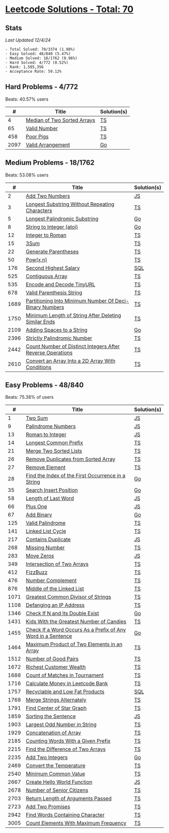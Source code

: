 # [Leetcode Solutions - Total: 70](https://leetcode.com/dickey)

## Stats

_Last Updated 12/4/24_

```
- Total Solved: 70/3374 (1.98%)
- Easy Solved: 48/840 (5.47%)
- Medium Solved: 18/1762 (0.96%)
- Hard Solved: 4/772 (0.52%)
- Rank: 1,505,356
- Acceptance Rate: 59.12%
```

## Hard Problems - 4/772

Beats: 40.57% users

| #    | Title                                                                                    | Solution(s)              |
| ---- | ---------------------------------------------------------------------------------------- | ------------------------ |
| 4    | [Median of Two Sorted Arrays](https://leetcode.com/problems/median-of-two-sorted-arrays) | [TS](/hard/4.ts)         |
| 65   | [Valid Number](https://leetcode.com/problems/valid-number/)                              | [TS](/hard/65.ts)        |
| 458  | [Poor Pigs](https://leetcode.com/problems/poor-pigs)                                     | [TS](/hard/458.ts)       |
| 2097 | [Valid Arrangement](https://leetcode.com/problems/valid-arrangement)                     | [Go](/hard/2097/main.go) |

## Medium Problems - 18/1762

Beats: 53.08% users

| #    | Title                                                                                                                                                  | Solution(s)                |
| ---- | ------------------------------------------------------------------------------------------------------------------------------------------------------ | -------------------------- |
| 2    | [Add Two Numbers](https://leetcode.com/problems/add-two-numbers)                                                                                       | [JS](/medium/2.js)         |
| 3    | [Longest Substring Without Repeating Characters](https://leetcode.com/problems/longest-substring-without-repeating-characters)                         | [TS](/medium/3.ts)         |
| 5    | [Longest Palindromic Substring](https://leetcode.com/problems/longest-palindromic-substring)                                                           | [Go](/medium/5/main.go)    |
| 8    | [String to Integer (atoi)](https://leetcode.com/problems/string-to-integer-atoi/)                                                                      | [Go](/medium/8/main.go)    |
| 12   | [Integer to Roman](https://leetcode.com/problems/integer-to-roman)                                                                                     | [TS](/medium/12.ts)        |
| 15   | [3Sum](https://leetcode.com/problems/3sum)                                                                                                             | [TS](/medium/15.ts)        |
| 22   | [Generate Parentheses](https://leetcode.com/problems/generate-parentheses)                                                                             | [TS](/medium/22.ts)        |
| 50   | [Pow(x,n)](https://leetcode.com/problems/powx-n)                                                                                                       | [TS](/medium/50.ts)        |
| 176  | [Second Highest Salary](https://leetcode.com/problems/second-highest-salary)                                                                           | [SQL](/medium/176.sql)     |
| 525  | [Contiguous Array](https://leetcode.com/problems/contiguous-array)                                                                                     | [TS](/medium/525.ts)       |
| 535  | [Encode and Decode TinyURL](https://leetcode.com/problems/encode-and-decode-tinyurl/)                                                                  | [TS](/medium/535.ts)       |
| 678  | [Valid Parenthesis String](https://leetcode.com/problems/valid-parenthesis-string/description/?envType=daily-question&envId=2024-04-07)                | [TS](/medium/678.ts)       |
| 1689 | [Partitioning Into Minimum Number Of Deci-Binary Numbers](https://leetcode.com/problems/partitioning-into-minimum-number-of-deci-binary-numbers)       | [TS](/medium/1689.ts)      |
| 1750 | [Minimum Length of String After Deleting Similar Ends](https://leetcode.com/problems/minimum-length-of-string-after-deleting-similar-ends)             | [TS](/medium/1750.ts)      |
| 2109 | [Adding Spaces to a String](https://leetcode.com/problems/adding-spaces-to-a-string)                                                                   | [Go](/medium/2109/main.go) |
| 2396 | [Strictly Palindromic Number](https://leetcode.com/problems/strictly-palindromic-number)                                                               | [TS](/medium/2396.ts)      |
| 2442 | [Count Number of Distinct Integers After Reverse Operations](https://leetcode.com/problems/count-number-of-distinct-integers-after-reverse-operations) | [TS](/medium/2442.ts)      |
| 2610 | [Convert an Array Into a 2D Array With Conditions](https://leetcode.com/problems/convert-an-array-into-a-2d-array-with-conditions)                     | [TS](/medium/2610.ts)      |

## Easy Problems - 48/840

Beats: 75.38% of users

| #    | Title                                                                                                                                                      | Solution(s)              |
| ---- | ---------------------------------------------------------------------------------------------------------------------------------------------------------- | ------------------------ |
| 1    | [Two Sum](https://leetcode.com/problems/two-sum)                                                                                                           | [JS](/easy/1.js)         |
| 9    | [Palindrome Numbers](https://leetcode.com/problems/palindrome-number)                                                                                      | [JS](/easy/9.js)         |
| 13   | [Roman to Integer](https://leetcode.com/problems/roman-to-integer)                                                                                         | [JS](/easy/13.js)        |
| 14   | [Longest Common Prefix](https://leetcode.com/problems/longest-common-prefix)                                                                               | [TS](/easy/14.ts)        |
| 21   | [Merge Two Sorted Lists](https://leetcode.com/problems/merge-two-sorted-lists)                                                                             | [TS](/easy/21.ts)        |
| 26   | [Remove Duplicates from Sorted Array](https://leetcode.com/problems/remove-duplicates-from-sorted-array)                                                   | [TS](/easy/26.ts)        |
| 27   | [Remove Element](https://leetcode.com/problems/remove-element)                                                                                             | [TS](/easy/27.ts)        |
| 28   | [Find the Index of the First Occurrence in a String](https://leetcode.com/problems/find-the-index-of-the-first-occurrence-in-a-string)                     | [Go](/easy/28/main.go)   |
| 35   | [Search Insert Position](https://leetcode.com/problems/search-insert-position)                                                                             | [Go](/easy/35/main.go)   |
| 58   | [Length of Last Word](https://leetcode.com/problems/length-of-last-word)                                                                                   | [JS](/easy/58.js)        |
| 66   | [Plus One](https://leetcode.com/problems/plus-one)                                                                                                         | [JS](/easy/66.js)        |
| 67   | [Add Binary](https://leetcode.com/problems/add-binary)                                                                                                     | [Go](/easy/67/main.go)   |
| 125  | [Valid Palindrome](https://leetcode.com/problems/valid-palindrome)                                                                                         | [TS](/easy/125.ts)       |
| 141  | [Linked List Cycle](https://leetcode.com/problems/linked-list-cycle)                                                                                       | [TS](/easy/141.ts)       |
| 217  | [Contains Duplicate](https://leetcode.com/problems/contains-duplicate)                                                                                     | [JS](/easy/217.js)       |
| 268  | [Missing Number](https://leetcode.com/problems/missing-number)                                                                                             | [TS](/easy/268.ts)       |
| 283  | [Move Zeros](https://leetcode.com/problems/move-zeroes)                                                                                                    | [JS](/easy/283.js)       |
| 349  | [Intersection of Two Arrays](https://leetcode.com/problems/intersection-of-two-arrays)                                                                     | [TS](/easy/349.ts)       |
| 412  | [FizzBuzz](https://leetcode.com/problems/fizz-buzz)                                                                                                        | [TS](/easy/412.ts)       |
| 476  | [Number Complement](https://leetcode.com/problems/number-complement)                                                                                       | [TS](/easy/476.ts)       |
| 876  | [Middle of the Linked List](https://leetcode.com/problems/middle-of-the-linked-list)                                                                       | [TS](/easy/876.ts)       |
| 1071 | [Greatest Common Divisor of Strings](https://leetcode.com/problems/greatest-common-divisor-of-strings)                                                     | [TS](/easy/1071.ts)      |
| 1108 | [Defanging an IP Address](https://leetcode.com/problems/defanging-an-ip-address)                                                                           | [TS](/easy/1108.ts)      |
| 1346 | [Check If N and Its Double Exist](https://leetcode.com/problems/check-if-n-and-its-double-exist)                                                           | [Go](/easy/1346/main.go) |
| 1431 | [Kids With the Greatest Number of Candies](https://leetcode.com/problems/kids-with-the-greatest-number-of-candies/)                                        | [TS](/easy/1431.ts)      |
| 1455 | [Check If a Word Occurs As a Prefix of Any Word in a Sentence](https://leetcode.com/problems/check-if-a-word-occurs-as-a-prefix-of-any-word-in-a-sentence) | [Go](/easy/1455/main.go) |
| 1464 | [Maximum Product of Two Elements in an Array](https://leetcode.com/problems/maximum-product-of-two-elements-in-an-array)                                   | [TS](/easy/1464.ts)      |
| 1512 | [Number of Good Pairs](https://leetcode.com/problems/number-of-good-pairs/)                                                                                | [TS](/easy/1512.ts)      |
| 1672 | [Richest Customer Wealth](https://leetcode.com/problems/richest-customer-wealth)                                                                           | [TS](/easy/1672.ts)      |
| 1688 | [Count of Matches in Tournament](https://leetcode.com/problems/count-of-matches-in-tournament)                                                             | [TS](/easy/1688.ts)      |
| 1716 | [Calculate Money in Leetcode Bank](https://leetcode.com/problems/calculate-money-in-leetcode-bank)                                                         | [TS](/easy/1716.ts)      |
| 1757 | [Recyclable and Low Fat Products](https://leetcode.com/problems/recyclable-and-low-fat-products)                                                           | [SQL](/easy/1757.sql)    |
| 1768 | [Merge Strings Alternately](https://leetcode.com/problems/merge-strings-alternately)                                                                       | [TS](/easy/1768.ts)      |
| 1791 | [Find Center of Star Graph](https://leetcode.com/problems/find-center-of-star-graph)                                                                       | [TS](/easy/1791.ts)      |
| 1859 | [Sorting the Sentence](https://leetcode.com/problems/sorting-the-sentence)                                                                                 | [JS](/easy/1859.js)      |
| 1903 | [Largest Odd Number in String](https://leetcode.com/problems/largest-odd-number-in-string)                                                                 | [TS](/easy/1903.ts)      |
| 1929 | [Concatenation of Array](https://leetcode.com/problems/concatenation-of-array/)                                                                            | [TS](/easy/1929.ts)      |
| 2185 | [Counting Words With a Given Prefix](https://leetcode.com/problems/counting-words-with-a-given-prefix/)                                                    | [TS](/easy/2185.ts)      |
| 2215 | [Find the Difference of Two Arrays](https://leetcode.com/problems/find-the-difference-of-two-arrays/)                                                      | [TS](/easy/2215.ts)      |
| 2235 | [Add Two Integers](https://leetcode.com/problems/add-two-integers/)                                                                                        | [Go](/easy/2235/main.go) |
| 2469 | [Convert the Temperature](https://leetcode.com/problems/convert-the-temperature)                                                                           | [TS](/easy/2469.ts)      |
| 2540 | [Minimum Common Value](https://leetcode.com/problems/minimum-common-value)                                                                                 | [TS](/easy/2540.ts)      |
| 2667 | [Create Hello World Function](https://leetcode.com/problems/create-hello-world-function)                                                                   | [JS](/easy/2667.js)      |
| 2678 | [Number of Senior Citizens](https://leetcode.com/problems/number-of-senior-citizens)                                                                       | [TS](/easy/2678.ts)      |
| 2703 | [Return Length of Arguments Passed](https://leetcode.com/problems/return-length-of-arguments-passed)                                                       | [TS](/easy/2703.ts)      |
| 2723 | [Add Two Promises](https://leetcode.com/problems/add-two-promises)                                                                                         | [TS](/easy/2723.ts)      |
| 2942 | [Find Words Containing Character](https://leetcode.com/problems/find-words-containing-character)                                                           | [TS](/easy/2942.ts)      |
| 3005 | [Count Elements With Maximum Frequency](https://leetcode.com/problems/count-elements-with-maximum-frequency)                                               | [TS](/easy/3005.ts)      |
